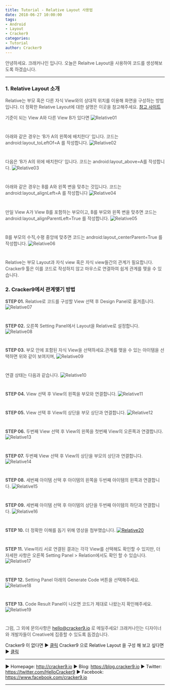 ```yaml
---
title: Tutorial - Relative Layout 사용법
date: 2018-06-27 10:00:00
tags: 
- Android
- Layout
- Cracker9
categories:
- Tutorial
author: Cracker9
---
```

<span style="color:#4d4d4d">안녕하세요. 크래커나인 입니다.
오늘은 Relaitve Layout을 사용하여 코드를 생성해보도록 하겠습니다.
***
### 1. Relative Layout 소개
<span style="color:#4d4d4d">Relative는 부모 혹은 다른 자식 View와의 상대적 위치를 이용해 화면을 구성하는 방법입니다.
더 정확한 Relative Layout에 대한 설명은 이곳을 참고해주세요.
[참고 사이트](https://developer.android.com/guide/topics/ui/layout/relative)


<span style="color:#4d4d4d">기준이 되는 View A와 다른 View B가 있다면
![Relative01](/img/HowToUseRelative/01.jpg?raw=true)
#  

<span style="color:#4d4d4d">아래와 같은 경우는 ‘B가 A의 왼쪽에 배치한다’ 입니다. 코드는 android:layout_toLeftOf=A 를 작성합니다.
![Relative02](/img/HowToUseRelative/02.jpg?raw=true)
#  

<span style="color:#4d4d4d">다음은 ‘B가 A의 위에 배치한다’ 입니다. 코드는 android:layout_above=A를 작성합니다.
![Relative03](/img/HowToUseRelative/03.jpg?raw=true)
#  

<span style="color:#4d4d4d">아래와 같은 경우는 B를 A와 왼쪽 변을 맞추는 것입니다. 코드는 android:layout_alignLeft=A 를 작성합니다
![Relative04](/img/HowToUseRelative/04.jpg?raw=true)
#  

<span style="color:#4d4d4d">만일 View A가 View B를 포함하는 부모이고,
B를 부모와 왼쪽 변을 맞추면 코드는 android:layout_alignParentLeft=True 를 작성합니다.
![Relative05](/img/HowToUseRelative/05.jpg?raw=true)
#  

<span style="color:#4d4d4d">B를 부모의 수직,수평 중앙에 맞추면 코드는 android:layout_centerParent=True 를 작성합니다.
![Relative06](/img/HowToUseRelative/06.jpg?raw=true)
#  

<span style="color:#4d4d4d">Relative는 부모 Layout과 자식 view 혹은 자식 view들간의 관계가 필요합니다.
Cracker9 툴은 이를 코드로 작성하지 않고 마우스로 연결하여 쉽게 관계를 맺을 수 있습니다.

### 2. Cracker9에서 관계맺기 방법
<span style="color:#4d4d4d">**STEP 01.** Relative로 코드를 구성할 View 선택 후 Design Panel로 옮겨줍니다.
![Relative07](/img/HowToUseRelative/07.gif?raw=true)
#  

<span style="color:#4d4d4d">**STEP 02.** 오른쪽 Setting Panel에서 Layout을 Relative로 설정합니다.
![Relative08](/img/HowToUseRelative/07.jpg?raw=true)
#  

<span style="color:#4d4d4d">**STEP 03.** 부모 안에 포함된 자식 View을 선택하세요.관계를 맺을 수 있는 아이템을 선택하면 위와 같이 보여지며,
![Relative09](/img/HowToUseRelative/08.jpg?raw=true)
#  

<span style="color:#4d4d4d">연결 상태는 다음과 같습니다.
![Relative10](/img/HowToUseRelative/09.jpg?raw=true)
#  

<span style="color:#4d4d4d">**STEP 04.** View 선택 후 View의 왼쪽을 부모와 연결합니다.
![Relative11](/img/HowToUseRelative/10.jpg?raw=true)
#  

<span style="color:#4d4d4d">**STEP 05.** View 선택 후 View의 상단을 부모 상단과 연결합니다.
![Relative12](/img/HowToUseRelative/11.jpg?raw=true)
#  

<span style="color:#4d4d4d">**STEP 06.** 두번째 View 선택 후 View의 왼쪽을 첫번째 View의 오른쪽과 연결합니다.
![Relative13](/img/HowToUseRelative/12.jpg?raw=true)
#  

<span style="color:#4d4d4d">**STEP 07.** 두번째 View 선택 후 View의 상단을 부모의 상단과 연결합니다.
![Relative14](/img/HowToUseRelative/13.jpg?raw=true)
#  

<span style="color:#4d4d4d">**STEP 08.** 세번째 아이템 선택 후 아이템의 왼쪽을 두번째 아이템의 왼쪽과 연결합니다.
![Relative15](/img/HowToUseRelative/14.jpg?raw=true)
#  

<span style="color:#4d4d4d">**STEP 09.** 세번째 아이템 선택 후 아이템의 상단을 두번째 아이템의 하단과 연결합니다.
![Relative16](/img/HowToUseRelative/15.jpg?raw=true)
#  

<span style="color:#4d4d4d">**STEP 10.** 더 정확한 이해를 돕기 위해 영상을 첨부했습니다.
[![Relative20](/img/HowToUseRelative/v03.jpg?raw=true)](https://youtu.be/2JvLv_PYAxU)  
#  

<span style="color:#4d4d4d">**STEP 11.** View끼리 서로 연결된 결과는 각각 View를 선택해도 확인할 수 있지만, 더 자세한 사항은 오른쪽 Setting Panel > Relation에서도 확인 할 수 있습니다.
![Relative17](/img/HowToUseRelative/17.jpg?raw=true)
#  

<span style="color:#4d4d4d">**STEP 12.** Setting Panel 아래의 Generate Code 버튼을 선택해주세요.
![Relative18](/img/HowToUseRelative/18.jpg?raw=true)
#  

<span style="color:#4d4d4d">**STEP 13.** Code Result Panel이 나오면 코드가 제대로 나왔는지 확인해주세요.
![Relative19](/img/HowToUseRelative/19.jpg?raw=true)
#  


<span style="color:#4d4d4d">그럼, 그 외에 문의사항은 [hello@cracker9.io](helloo@cracker9.io) 로 메일주세요!
크래커나인는 디자이너와 개발자들이 Creative에 집중할 수 있도록 돕겠습니다.

Cracker9 이 없다면 ▶ [클릭](http://cracker9.io/#skip-downloads)
Cracker9 으로 Relative Layout 을 구성 해 보고 싶다면  ▶ [클릭](https://release.cracker9.io/code-snippet/artboards/402afe59-88df-4933-b22b-885b3fb11531/)

***

   ▶ Homepage: http://cracker9.io
   ▶ Blog: https://blog.cracker9.io
   ▶ Twitter: https://twitter.com/HelloCracker9
   ▶ Facebook: https://www.facebook.com/cracker9.io

***
